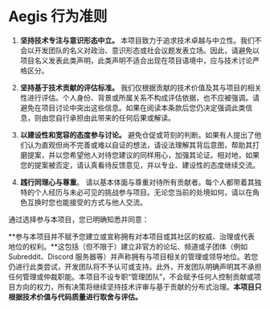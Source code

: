 # Aegis 行为准则

1. **坚持技术专注与意识形态中立。** 本项目致力于追求技术卓越与中立性。我们不会以开发团队的名义对政治、意识形态或社会议题发表立场。因此，请避免以项目名义发表此类声明，此类声明不适合出现在项目语境中，应与技术讨论严格区分。

2. **坚持基于技术贡献的评估标准。** 我们仅根据贡献的技术价值及其与项目的相关性进行评估。个人身份、背景或所属关系不构成评估依据，也不应被强调。请避免在项目讨论中突出这些信息。如果在阅读本条款后您仍决定强调此类信息，则由您自行承担由此带来的任何后果或解读。

3. **以建设性和宽容的态度参与讨论。** 避免仓促或苛刻的判断。如果有人提出了他们认为直观但尚不完善或难以自证的想法，请设法理解其背后意图，帮助其打磨提案，并以您希望他人对待您建议的同样用心，加强其论证。相对地，如果您的提案被否定，请认真看待反馈意见，并以专业、建设性的态度继续交流。

4. **践行同理心与尊重**。 请以基本体面与尊重对待所有贡献者。每个人都带着其独特的个人经历与未必可见的挑战参与项目。无论您当前的处境如何，请以在角色互换时您也能接受的方式与他人交流。

通过选择参与本项目，您已明确知悉并同意：

**参与本项目并不赋予您建立或宣称拥有对本项目或其社区的权威、治理或代表地位的权利。**这包括（但不限于）建立非官方的论坛、频道或子团体（例如 Subreddit、Discord 服务器等）并声称拥有与项目相关的管理或领导地位。若您仍进行此类尝试，开发团队将不予认可或支持。此外，开发团队明确声明其不承担任何管理或仲裁职能。本项目不设专职“管理团队”，不会赋予任何人控制贡献或项目方向的权力，所有决策将继续坚持技术评审与基于贡献的分布式治理。**本项目只根据技术价值与代码质量进行取舍与评估。**

